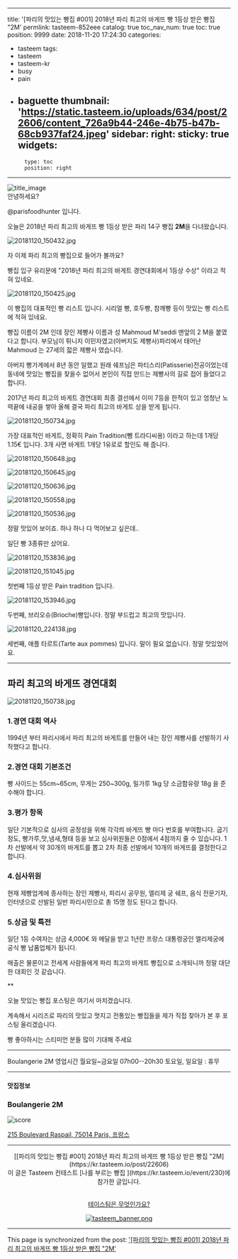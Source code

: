 
---
title: '[파리의 맛있는 빵집 #001] 2018년 파리 최고의 바게뜨 빵 1등상 받은 빵집 "2M'
permlink: tasteem-852eee
catalog: true
toc_nav_num: true
toc: true
position: 9999
date: 2018-11-20 17:24:30
categories:
- tasteem
tags:
- tasteem
- tasteem-kr
- busy
- pain
- baguette
thumbnail: 'https://static.tasteem.io/uploads/634/post/22606/content_726a9b44-246e-4b75-b47b-68cb937faf24.jpeg'
sidebar:
    right:
        sticky: true
widgets:
    -
        type: toc
        position: right
---


![title_image](https://static.tasteem.io/uploads/634/post/22606/content_726a9b44-246e-4b75-b47b-68cb937faf24.jpeg)
<br/>
안녕하세요?

@parisfoodhunter 입니다. 


오늘은 2018년 파리 최고의 바게뜨 빵 1등상 받은 파리 14구 빵집 **2M**을 다녀왔습니다. 


![20181120_150432.jpg](https://static.tasteem.io/uploads/image/image/108538/b732ac2c-7a9c-47a6-b62b-10234738a91e.jpeg)

자 이제 파리 최고의 빵집으로 들어가 볼까요?

빵집 입구 유리문에 "2018년 파리 최고의 바게트 경연대회에서 1등상 수상" 이라고 적혀 있네요.


![20181120_150425.jpg](https://static.tasteem.io/uploads/image/image/108537/b732ac2c-7a9c-47a6-b62b-10234738a91e.jpeg)

이 빵집의 대표적인 빵 리스트 입니다. 
시리얼 빵,  호두빵,  참깨빵 등이 맛있는 빵 리스트에 적혀 있네요. 

빵집 이름이 2M 인데 장인 제빵사 이름과 성 Mahmoud M'seddi 맨앞의 2 M을 붙였다고 합니다.
부모님이 튀니지 이민자였고(아버지도 제빵사)파리에서 태어난  Mahmoud 는 27세의 젋은 제빵사 였습니다.

아버지 빵가게에서 8년 동안 일했고  원래 쉐프님은 파티스리(Patisserie)전공이었는데 동네에 맛있는 빵집을 찾을수 없어서 본인이 직접 만드는 제빵사의 길로 접어 들었다고 합니다.

2017년 파리 최고의 바게트 경연대회 최종 결선에서 이미 7등을 한적이 있고 엄청난 노력끝에 내공을 쌓아 올해 결국 파리 최고의 바게트 상을 받게 됩니다. 


![20181120_150734.jpg](https://static.tasteem.io/uploads/image/image/108539/4ce6ec76-ada1-4125-ac72-84d3d6e11cac.jpeg)

가장 대표적인 바게트, 정확히 Pain Tradition(뼁 트라디씨용) 이라고 하는데 1개당 1.15€ 입니다. 3개 사면 바게트 1개당 1유로로 할인도 해 줍니다.


![20181120_150648.jpg](https://static.tasteem.io/uploads/image/image/108542/4ce6ec76-ada1-4125-ac72-84d3d6e11cac.jpeg)


![20181120_150645.jpg](https://static.tasteem.io/uploads/image/image/108544/b732ac2c-7a9c-47a6-b62b-10234738a91e.jpeg)


![20181120_150636.jpg](https://static.tasteem.io/uploads/image/image/108545/4ce6ec76-ada1-4125-ac72-84d3d6e11cac.jpeg)


![20181120_150558.jpg](https://static.tasteem.io/uploads/image/image/108546/4ce6ec76-ada1-4125-ac72-84d3d6e11cac.jpeg)



![20181120_150536.jpg](https://static.tasteem.io/uploads/image/image/108547/b732ac2c-7a9c-47a6-b62b-10234738a91e.jpeg)

정말 맛있어 보이죠. 하나 하나 다 먹어보고 싶은데..

일단 빵 3종류만 샀어요.

![20181120_153836.jpg](https://static.tasteem.io/uploads/image/image/108548/4ce6ec76-ada1-4125-ac72-84d3d6e11cac.jpeg)



![20181120_151045.jpg](https://static.tasteem.io/uploads/image/image/108549/4ce6ec76-ada1-4125-ac72-84d3d6e11cac.jpeg)

첫번째 1등상 받은 Pain tradition 입니다.


![20181120_153946.jpg](https://static.tasteem.io/uploads/image/image/108550/b732ac2c-7a9c-47a6-b62b-10234738a91e.jpeg)

두번째, 브리오슈(Brioche)빵입니다. 정말 부드럽고 최고의 맛입니다.


![20181120_224138.jpg](https://static.tasteem.io/uploads/image/image/108551/b732ac2c-7a9c-47a6-b62b-10234738a91e.jpeg)

세번째, 애플 타르트(Tarte aux pommes) 입니다. 말이 필요 없습니다.  정말 맛있었어요. 



***

## 파리 최고의 바게뜨 경연대회


![20181120_150738.jpg](https://static.tasteem.io/uploads/image/image/108516/b732ac2c-7a9c-47a6-b62b-10234738a91e.jpeg)


### 1.경연 대회 역사

1994년 부터 파리시에서 파리 최고의 바게트를 만들어 내는 장인 제빵사를 선발하기 사작했다고 합니다.

### 2.경연 대회 기본조건

빵 사이드는 55cm~65cm, 무게는 250~300g,  밀가루 1kg 당 소금함유량 18g 을 준수해야 합니다.

### 3.평가 항목

일단 기본적으로 심사의 공정성을 위해 각각릐 바게뜨 빵 마다 번호를 부여합니다.
굽기정도, 빵가루,맛,냄새,형태 등을 보고 심사위원들은 0점에서 4점까지 줄 수 있습니다.
1차 선발에서 약 30개의 바게트를 뽑고 2차 최종 선발에서 10개의 바게뜨를 결정한다고 합니다.

### 4.심사위원

현재 제빵업계에 종사하는 장인 제빵사, 파리시 공무원, 엘리제 궁 쉐프, 음식 전문기자, 인터넷으로 선발된 일반 파리시민으로 총 15명 정도 된다고 합니다. 

### 5.상금 및 특전

일단 1등 수여자는 상금 4,000€ 와 메달을 받고 1년란 프랑스 대통령궁인 엘리제궁에 공식 빵 납품업체가 됩니다.

매출은 물론이고 전세계 사람들에게 파리 최고의 바게트 빵집으로 소개되니까 정말 대단한 대회인 것 같습니다.  

**

오늘 맛있는 빵집 포스팅은 여기서 마치겠습니다. 

계속해서 시리즈로 파리의 맛있고 멋지고 전통있는 빵집들을 제가 직접 찾아가 본 후 포스팅 올리겠습니다. 

빵 좋아하시는 스티미언 분들 많이 기대해 주세요 

***

Boulangerie 2M
영업시간  월요일~금요일  07h00--20h30
토요일, 일요일 : 휴무 

---------------------
#### 맛집정보
### Boulangerie 2M
![score](https://static.tasteem.io/images/steem/2Crowns.png)

[215 Boulevard Raspail, 75014 Paris, 프랑스](https://kr.tasteem.io/post/22606#map)

-----------------------------------------
<center>[[파리의 맛있는 빵집 #001] 2018년 파리 최고의 바게뜨 빵 1등상 받은 빵집 "2M](https://kr.tasteem.io/post/22606)
<br/>이 글은 Tasteem 컨테스트
 [나를 부르는  빵집 ](https://kr.tasteem.io/event/230)에 참가한 글입니다.

<br/>[테이스팀은 무엇인가요?](https://kr.tasteem.io/about)

[![tasteem_banner.png](https://static.tasteem.io/images/tasteem_banner_v3.png)](https://kr.tasteem.io)</center>

- - -

This page is synchronized from the post: ['[파리의 맛있는 빵집 #001] 2018년 파리 최고의 바게뜨 빵 1등상 받은 빵집 "2M'](https://steemit.com/@parisfoodhunter/tasteem-852eee)
